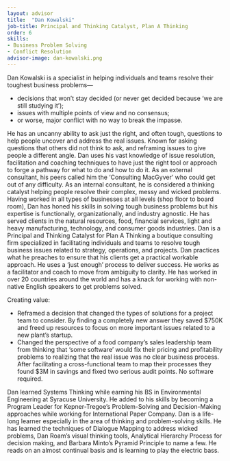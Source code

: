 ```yaml
---
layout: advisor
title:  "Dan Kowalski"
job-title: Principal and Thinking Catalyst, Plan A Thinking
order: 6
skills:
- Business Problem Solving
- Conflict Resolution
advisor-image: dan-kowalski.png
---
```

Dan Kowalski is a specialist in helping individuals and teams resolve their toughest business problems— 
- decisions that won’t stay decided (or never get decided because ‘we are still studying it’);  
- issues with multiple points of view and no consensus;  
- or worse, major conflict with no way to break the impasse. 

He has an uncanny ability to ask just the right, and often tough, questions to help people uncover and address the real issues. Known for asking questions that others did not think to ask, and reframing issues to give people a different angle. Dan uses his vast knowledge of issue resolution, facilitation and coaching techniques to have just the right tool or approach to forge a pathway for what to do and how to do it. As an external consultant, his peers called him the ‘Consulting MacGyver’ who could get out of any difficulty. As an internal consultant, he is considered a thinking catalyst helping people resolve their complex, messy and wicked problems. 
Having worked in all types of businesses at all levels (shop floor to board room), Dan has honed his skills in solving tough business problems but his expertise is functionally, organizationally, and industry agnostic. He has served clients in the natural resources, food, financial services, light and heavy manufacturing, technology, and consumer goods industries. 
Dan is a Principal and Thinking Catalyst for Plan A Thinking a boutique consulting firm specialized in facilitating individuals and teams to resolve tough business issues related to strategy, operations, and projects. Dan practices what he preaches to ensure that his clients get a practical workable approach. He uses a ‘just enough’ process to deliver success. He works as a facilitator and coach to move from ambiguity to clarity. He has worked in over 20 countries around the world and has a knack for working with non-native English speakers to get problems solved. 

Creating value: 
- Reframed a decision that changed the types of solutions for a project team to consider. By finding a completely new answer they saved $750K and freed up resources to focus on more important issues related to a new plant’s startup. 
- Changed the perspective of a food company’s sales leadership team from thinking that ‘some software’ would fix their pricing and profitability problems to realizing that the real issue was no clear business process. After facilitating a cross-functional team to map their processes they found $3M in savings and fixed two serious audit points. No software required. 

Dan learned Systems Thinking while earning his BS in Environmental Engineering at Syracuse University. He added to his skills by becoming a Program Leader for Kepner-Tregoe’s Problem-Solving and Decision-Making approaches while working for International Paper Company. Dan is a life-long learner especially in the area of thinking and problem-solving skills. He has learned the techniques of Dialogue Mapping to address wicked problems, Dan Roam’s visual thinking tools, Analytical Hierarchy Process for decision making, and Barbara Minto’s Pyramid Principle to name a few. He reads on an almost continual basis and is learning to play the electric bass. 

